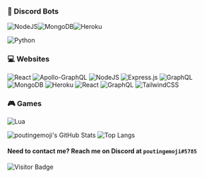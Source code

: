 
### 🤖 Discord Bots  
<img alt="NodeJS" src="https://img.shields.io/badge/node.js%20-%2343853D.svg?&style=for-the-badge&logo=node.js&logoColor=white"><img alt="MongoDB" src="https://img.shields.io/badge/MongoDB-%234ea94b.svg?&amp;style=for-the-badge&amp;logo=mongodb&amp;logoColor=white"><img alt="Heroku" src="https://img.shields.io/badge/heroku%20-%23430098.svg?&style=for-the-badge&logo=heroku&logoColor=white">

<img alt="Python" src="https://img.shields.io/badge/python%20-%2314354C.svg?&style=for-the-badge&logo=python&logoColor=white">

### 💻 Websites  
<img alt="React" src="https://img.shields.io/badge/react%20-%2320232a.svg?&style=for-the-badge&logo=react&logoColor=%2361DAFB">
<img alt="Apollo-GraphQL" src="https://img.shields.io/badge/-Apollo%20GraphQL-311C87?style=for-the-badge&logo=apollo-graphql"/>

<img alt="NodeJS" src="https://img.shields.io/badge/node.js%20-%2343853D.svg?&style=for-the-badge&logo=node.js&logoColor=white">
<img alt="Express.js" src="https://img.shields.io/badge/express.js%20-%23404d59.svg?&style=for-the-badge">
<img alt="GraphQL" src="https://img.shields.io/badge/-GraphQL-E10098?style=for-the-badge&logo=graphql"/>

<img alt="MongoDB" src ="https://img.shields.io/badge/MongoDB-%234ea94b.svg?&style=for-the-badge&logo=mongodb&logoColor=white"/>
<img alt="Heroku" src="https://img.shields.io/badge/heroku%20-%23430098.svg?&style=for-the-badge&logo=heroku&logoColor=white"/>

<img alt="React" src="https://img.shields.io/badge/react%20-%2320232a.svg?&style=for-the-badge&logo=react&logoColor=%2361DAFB">
<img alt="GraphQL" src="https://img.shields.io/badge/-GraphQL-E10098?style=for-the-badge&logo=graphql"/>
<img alt="TailwindCSS" src="https://img.shields.io/badge/tailwindcss%20-%2338B2AC.svg?&style=for-the-badge&logo=tailwind-css&logoColor=white"/>

### 🎮 Games  
<img alt="Lua" src="https://img.shields.io/badge/lua-%232C2D72.svg?&style=for-the-badge&logo=lua&logoColor=white"/>

![poutingemoji's GitHub Stats](https://github-readme-stats.vercel.app/api?username=poutingemoji&theme=dark&show_icons=true&hide_border=true)
![Top Langs](https://github-readme-stats.vercel.app/api/top-langs/?username=poutingemoji&theme=dark&show_icons=true&hide_border=true&layout=compact)

#### Need to contact me? Reach me on Discord at `poutingemoji#5785`

![Visitor Badge](https://visitor-badge.laobi.icu/badge?page_id=poutingemoji.poutingemoji)

